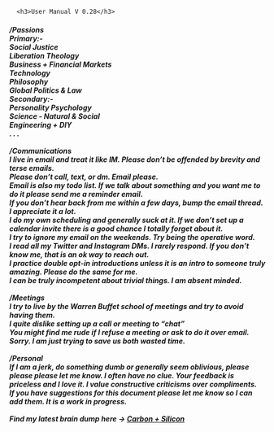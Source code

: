       <h3>User Manual V 0.28</h3>
<p class="big"><h5>
/Passions<br>
Primary:-<br>
Social Justice<br>
Liberation Theology<br>
Business + Financial Markets<br>
Technology<br>
Philosophy<br>
Global Politics & Law<br>
Secondary:-<br>
Personality Psychology<br>
Science - Natural & Social<br>
Engineering + DIY<br>
. . . <br>
<br>
/Communications<br>
I live in email and treat it like IM.  Please don’t be offended by brevity and terse emails.<br>
Please don’t call, text, or dm.  Email please.<br>
Email is also my todo list. If we talk about something and you want me to do it please send me a reminder email.<br>
If you don’t hear back from me within a few days, bump the email thread.  I appreciate it a lot.<br>  
I do my own scheduling and generally suck at it.  If we don’t set up a calendar invite there is a good chance I totally forget about it.<br>  
I try to ignore my email on the weekends. Try being the operative word.<br> 
I read all my Twitter and Instagram DMs. I rarely respond. If you don’t know me, that is an ok way to reach out.<br>
I practice double opt-in introductions unless it is an intro to someone truly amazing. Please do the same for me.<br>
I can be truly incompetent about trivial things. I am absent minded.<br>
<br>
/Meetings<br>
I try to live by the Warren Buffet school of meetings and try to avoid having them.<br>
I quite dislike setting up a call or meeting to “chat”<br>
You might find me rude if I refuse a meeting or ask to do it over email. Sorry. I am just trying to save us both wasted time.<br>
<br>
/Personal<br>
If I am a jerk, do something dumb or generally seem oblivious, please please please let me know. I often have no clue. Your feedback is priceless and I love it. I value constructive criticisms over compliments.<br>
If you have suggestions for this document please let me know so I can add them. It is a work in progress.<br>
<br>        
Find my latest brain dump here -> <a href="https://www.peterstanly.com/blog" target="_blank">Carbon + Silicon</a><br>
        </h5></P>
